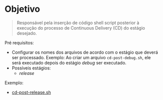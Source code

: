 # Objetivo

> Responsável pela inserção de código shell script posterior à execução do processo de Continuous Delivery (CD) do estágio desejado.

Pré requisitos:
- Configurar os nomes dos arquivos de acordo com o estágio que deverá ser processado. Exemplo: Ao criar um arquivo `cd-post-debug.sh`, ele será executado depois do estágio *debug* ser executado.
- Possíveis estágios:
  - *release*

Exemplo:
- [cd-post-release.sh](../cd-post-release.sh)